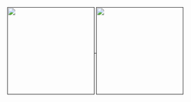 <a href="">
  <img height=200 align="center" src="https://github-readme-stats.vercel.app/api?username=cataclym&show_icons=true&theme=midnight-purple" />
</a>
<a href="">
  <img height=200 align="center" src="https://github-readme-stats.vercel.app/api/top-langs/?username=cataclym&langs_count=8&theme=midnight-purple&layout=compact&card_width=320" />
</a>

